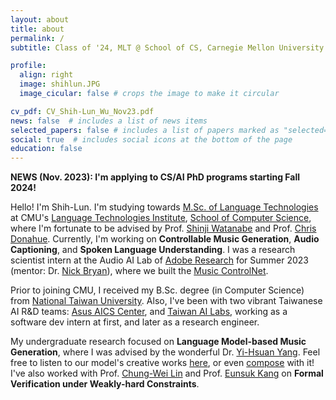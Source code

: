 ```yaml
---
layout: about
title: about
permalink: /
subtitle: Class of '24, MLT @ School of CS, Carnegie Mellon University

profile:
  align: right
  image: shihlun.JPG
  image_cicular: false # crops the image to make it circular

cv_pdf: CV_Shih-Lun_Wu_Nov23.pdf
news: false  # includes a list of news items
selected_papers: false # includes a list of papers marked as "selected={true}"
social: true  # includes social icons at the bottom of the page
education: false
---
```


<b>NEWS (Nov. 2023): I'm applying to CS/AI PhD programs starting Fall 2024!</b>

Hello! I'm Shih-Lun. I'm studying towards [M.Sc. of Language Technologies](https://lti.cs.cmu.edu/mlt/) at CMU's [Language Technologies Institute](https://www.lti.cs.cmu.edu/), [School of Computer Science](https://www.cs.cmu.edu/), where I'm fortunate to be advised by Prof. [Shinji Watanabe](https://sites.google.com/view/shinjiwatanabe) and Prof. [Chris Donahue](https://chrisdonahue.com/). Currently, I'm working on <b>Controllable Music Generation</b>, <b>Audio Captioning</b>, and <b>Spoken Language Understanding</b>. I was a research scientist intern at the Audio AI Lab of [Adobe Research](https://research.adobe.com/) for Summer 2023 (mentor: Dr. [Nick Bryan](https://ccrma.stanford.edu/~njb/)), where we built the [Music ControlNet](https://musiccontrolnet.github.io/web/).

Prior to joining CMU, I received my B.Sc. degree (in Computer Science) from [National Taiwan University](https://www.ntu.edu.tw/english). Also, I've been with two vibrant Taiwanese AI R&D teams: [Asus AICS Center](https://aics.asus.com/home/), and [Taiwan AI Labs](https://ailabs.tw/), working as a software dev intern at first, and later as a research engineer.

My undergraduate research focused on <b>Language Model-based Music Generation</b>, where I was advised by the wonderful Dr. [Yi-Hsuan Yang](https://affige.github.io/). Feel free to listen to our model's creative works [here](https://slseanwu.github.io/site-musemorphose/), or even [compose](https://github.com/slSeanWU/jazz_transformer) with it! I've also worked with Prof. [Chung-Wei Lin](https://www.csie.ntu.edu.tw/~cwlin/) and Prof. [Eunsuk Kang](https://eskang.github.io/) on <b>Formal Verification under Weakly-hard Constraints</b>.
